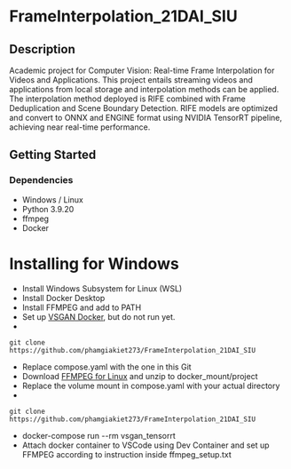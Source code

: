 # FrameInterpolation_21DAI_SIU

## Description

Academic project for Computer Vision: Real-time Frame Interpolation for Videos and Applications. This project entails streaming videos and applications from local storage and interpolation methods can be applied. The interpolation method deployed is RIFE combined with Frame Deduplication and Scene Boundary Detection. RIFE models are optimized and convert to ONNX and ENGINE format using NVIDIA TensorRT pipeline, achieving near real-time performance.

## Getting Started

### Dependencies
* Windows / Linux
* Python 3.9.20
* ffmpeg
* Docker

# Installing for Windows
* Install Windows Subsystem for Linux (WSL)
* Install Docker Desktop
* Install FFMPEG and add to PATH
* Set up [VSGAN Docker](https://github.com/styler00dollar/VSGAN-tensorrt-docker?tab=readme-ov-file), but do not run yet.
*
```
git clone https://github.com/phamgiakiet273/FrameInterpolation_21DAI_SIU
```
* Replace compose.yaml with the one in this Git
* Download [FFMPEG for Linux](https://johnvansickle.com/ffmpeg/releases/ffmpeg-release-amd64-static.tar.xz) and unzip to docker_mount/project
* Replace the volume mount in compose.yaml with your actual directory
* 
```
git clone https://github.com/phamgiakiet273/FrameInterpolation_21DAI_SIU
```
* docker-compose run --rm vsgan_tensorrt
* Attach docker container to VSCode using Dev Container and set up FFMPEG according to instruction inside ffmpeg_setup.txt

